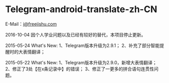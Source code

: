 # Telegram-android-translate-zh-CN
E-Mail：i@freejishu.com

2016-10-04
因个人学业问题以及已经有较好的替代，本项目停止更新。

2015-05-24 What's New:
1、Telegram版本升级为2.9.1；
2、补充了部分智能提醒时的大表情翻译；

2015-05-22 What's New:
1、Telegram版本升级为2.9.0，新增大表情翻译；
2、修正了3处【在x条记录中】的错误；
3、修正了一更多的拼合语句连贯性问题。

